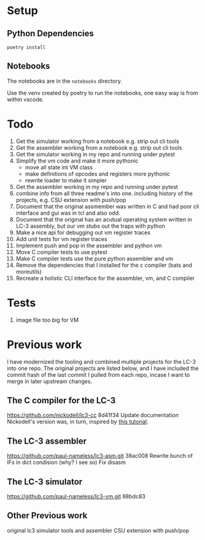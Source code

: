 # Setup
## Python Dependencies

    poetry install

## Notebooks
The notebooks are in the `notebooks` directory.

Use the venv created by poetry to run the notebooks, one easy way is from within vscode.

# Todo
1. Get the simulator working from a notebook e.g. strip out cli tools
1. Get the assembler working from a notebook e.g. strip out cli tools
1. Get the simulator working in my repo and running under pytest
1. Simplify the vm code and make it more pythonic
    - move all state int VM class
    - make definitions of opcodes and registers more pythonic
    - rewrite loader to make it simpler
1. Get the assembler working in my repo and running under pytest
1. combine info from all three readme's into one. including history of the projects, e.g. CSU extension with push/pop
1. Document that the original assmember was written in C and had poor cli interface and gui was in tcl and also odd.
1. Document that the original has an acutual operating system written in LC-3 assembly, but our vm stubs out the traps with python
1. Make a nice api for debugging out vm register traces
1. Add unit tests for vm register traces
1. Implement push and pop in the assembler and python vm
1. Move C compiler tests to use pytest
1. Make C compiler tests use the pure python assembler and vm
1. Remove the dependencies that I installed for the c compiler (bats and moreutils)
1. Recreate a holistic CLI interface for the assembler, vm, and C compiler

# Tests
1. image file too big for VM

# Previous work
I have modernized the tooling and combined multiple projects for the LC-3 into one repo. The original projects are listed below, and I have included the commit hash of the last commit I pulled from each repo, incase I want to merge in later upstream changes.
## The C compiler for the LC-3
https://github.com/nickodell/lc3-cc
8d41f34 Update documentation
Nickodell's version was, in turn, inspired by [this tutorial](https://github.com/justinmeiners/lc3-vm).
## The LC-3 assembler
https://github.com/paul-nameless/lc3-asm.git
38ac008 Rewrite bunch of IFs in dict condision (why? I see so) Fix disasm
## The LC-3 simulator
https://github.com/paul-nameless/lc3-vm.git
88bdc83
## Other Previous work
original lc3 simulator tools and assembler
CSU extension with push/pop